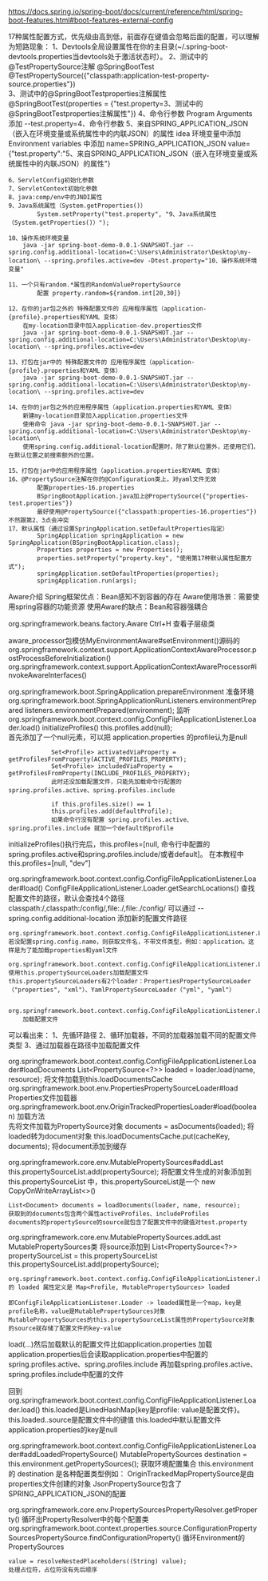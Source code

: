 https://docs.spring.io/spring-boot/docs/current/reference/html/spring-boot-features.html#boot-features-external-config

17种属性配置方式，优先级由高到低，前面存在键值会忽略后面的配置，可以理解为短路现象：
	1、Devtools全局设置属性在你的主目录(~/.spring-boot-devtools.properties当devtools处于激活状态时）。
	2、测试中的@TestPropertySource注解
        @SpringBootTest
        @TestPropertySource({"classpath:application-test-property-source.properties"})                 
	3、测试中的@SpringBootTestproperties注解属性
        @SpringBootTest(properties = {"test.property=3、测试中的@SpringBootTestproperties注解属性"})
	4、命令行参数
	    Program Arguments 添加 --test.property=4、命令行参数
	5、来自SPRING_APPLICATION_JSON（嵌入在环境变量或系统属性中的内联JSON）的属性
	    idea 环境变量中添加
	    Environment variables 中添加 
         	name=SPRING_APPLICATION_JSON
         	value={"test.property":"5、来自SPRING_APPLICATION_JSON（嵌入在环境变量或系统属性中的内联JSON）的属性"}
        
    6、ServletConfig初始化参数
    7、ServletContext初始化参数
    8、java:comp/env中的JNDI属性
    9、Java系统属性（System.getProperties()）
            System.setProperty("test.property", "9、Java系统属性（System.getProperties()）");
            
    10、操作系统环境变量
        java -jar spring-boot-demo-0.0.1-SNAPSHOT.jar --spring.config.additional-location=C:\Users\Administrator\Desktop\my-location\ --spring.profiles.active=dev -Dtest.property="10、操作系统环境变量"
        
    11、一个只有random.*属性的RandomValuePropertySource
            配置 property.random=${random.int[20,30]}
            
    12、在你的jar包之外的 特殊配置文件的 应用程序属性（application-{profile}.properties和YAML 变体）
        在my-location目录中加入application-dev.properties文件
        java -jar spring-boot-demo-0.0.1-SNAPSHOT.jar --spring.config.additional-location=C:\Users\Administrator\Desktop\my-location\ --spring.profiles.active=dev
        
    13、打包在jar中的 特殊配置文件的 应用程序属性（application-{profile}.properties和YAML 变体）
        java -jar spring-boot-demo-0.0.1-SNAPSHOT.jar --spring.config.additional-location=C:\Users\Administrator\Desktop\my-location\ --spring.profiles.active=dev
        
    14、在你的jar包之外的应用程序属性（application.properties和YAML 变体）
        新建my-location目录加入application.properties文件
        使用命令 java -jar spring-boot-demo-0.0.1-SNAPSHOT.jar --spring.config.additional-location=C:\Users\Administrator\Desktop\my-location\
        使用spring.config.additional-location配置时，除了默认位置外，还使用它们，在默认位置之前搜索额外的位置。
        
    15、打包在jar中的应用程序属性（application.properties和YAML 变体）
    16、@PropertySource注解在你的@Configuration类上，对yaml文件无效
            配置properties-16.properties
            BSpringBootApplication.java加上@PropertySource({"properties-test.properties"})
            最好使用@PropertySource({"classpath:properties-16.properties"})不然跟第2、3点会冲突
    17、默认属性（通过设置SpringApplication.setDefaultProperties指定）
            SpringApplication springApplication = new SpringApplication(BSpringBootApplication.class);
            Properties properties = new Properties();
            properties.setProperty("property.key", "使用第17种默认属性配置方式");
            springApplication.setDefaultProperties(properties);
            springApplication.run(args);
    
Aware介绍
    Spring框架优点：Bean感知不到容器的存在
    Aware使用场景：需要使用spring容器的功能资源
    使用Aware的缺点：Bean和容器强耦合  
    
org.springframework.beans.factory.Aware 
    Ctrl+H 查看子层级类
    
aware_processor包模仿MyEnvironmentAware#setEnvironment()源码的
    org.springframework.context.support.ApplicationContextAwareProcessor.postProcessBeforeInitialization()
        org.springframework.context.support.ApplicationContextAwareProcessor#invokeAwareInterfaces()

org.springframework.boot.SpringApplication.prepareEnvironment
准备环境
    org.springframework.boot.SpringApplicationRunListeners.environmentPrepared
    listeners.environmentPrepared(environment);
    监听       
        org.springframework.boot.context.config.ConfigFileApplicationListener.Loader.load()
            initializeProfiles()
                this.profiles.add(null);  
                首先添加了一个null元素，可以把 application.properties 的profile认为是null

                Set<Profile> activatedViaProperty = getProfilesFromProperty(ACTIVE_PROFILES_PROPERTY);
                Set<Profile> includedViaProperty = getProfilesFromProperty(INCLUDE_PROFILES_PROPERTY);                
                此时还没加载配置文件，只能先加载命令行配置的spring.profiles.active、spring.profiles.include

                if this.profiles.size() == 1 
                this.profiles.add(defaultProfile);
                如果命令行没有配置 spring.profiles.active、spring.profiles.include 就加一个default的profile
    

initializeProfiles()执行完后，this.profiles=[null, 命令行中配置的spring.profiles.active和spring.profiles.include/或者default]。
在本教程中this.profiles=[null, "dev"]


org.springframework.boot.context.config.ConfigFileApplicationListener.Loader#load()
    ConfigFileApplicationListener.Loader.getSearchLocations()
    查找配置文件的路径，默认会查找4个路径 classpath:/,classpath:/config/,file:./,file:./config/
    可以通过 --spring.config.additional-location 添加新的配置文件路径

    org.springframework.boot.context.config.ConfigFileApplicationListener.Loader.getSearchNames()
    若没配置spring.config.name，则获取文件名，不带文件类型，例如：application。这样是为了能加载properties和yaml文件

    org.springframework.boot.context.config.ConfigFileApplicationListener.Loader#load()
    使用this.propertySourceLoaders加载配置文件
    this.propertySourceLoaders有2个loader：PropertiesPropertySourceLoader（"properties", "xml"）、YamlPropertySourceLoader（"yml", "yaml"）

        org.springframework.boot.context.config.ConfigFileApplicationListener.Loader#loadForFileExtension
        加载配置文件

可以看出来：
    1、先循环路径
    2、循环加载器，不同的加载器加载不同的配置文件类型
    3、通过加载器在路径中加载配置文件    

org.springframework.boot.context.config.ConfigFileApplicationListener.Loader#loadDocuments
    List<PropertySource<?>> loaded = loader.load(name, resource);
    将文件加载到this.loadDocumentsCache
        org.springframework.boot.env.PropertiesPropertySourceLoader#load
        Properties文件加载器
            org.springframework.boot.env.OriginTrackedPropertiesLoader#load(boolean)
            加载方法        
    先将文件加载为PropertySource对象
    documents = asDocuments(loaded);
    将loaded转为document对象
    this.loadDocumentsCache.put(cacheKey, documents);
    将document添加到缓存

org.springframework.core.env.MutablePropertySources#addLast
    this.propertySourceList.add(propertySource);
    将配置文件生成的对象添加到 this.propertySourceList 中，this.propertySourceList是一个 new CopyOnWriteArrayList<>()

    List<Document> documents = loadDocuments(loader, name, resource);
    获取到的documents包含两个属性activeProfiles、includeProfiles
    documents的propertySource的source就包含了配置文件中的键值对test.property
    
org.springframework.core.env.MutablePropertySources.addLast
    MutablePropertySources类 将source添加到 List<PropertySource<?>> propertySourceList = this.propertySourceList  
    this.propertySourceList.add(propertySource);  

    org.springframework.boot.context.config.ConfigFileApplicationListener.Loader 
    的 loaded 属性定义是 Map<Profile, MutablePropertySources> loaded
    
    即ConfigFileApplicationListener.Loader -> loaded属性是一个map，key是profile名称，value是MutablePropertySources对象
    MutablePropertySources的this.propertySourceList属性的PropertySource对象的source就存储了配置文件的key-value
      

load(...)然后加载默认的配置文件比如application.properties
    加载application.properties后会读取application.properties中配置的spring.profiles.active、spring.profiles.include
        再加载spring.profiles.active、spring.profiles.include中配置的文件

    
回到org.springframework.boot.context.config.ConfigFileApplicationListener.Loader.load()
    this.loaded是LinedHashMap{key是profile: value是配置文件}。this.loaded..source是配置文件中的键值
    this.loaded中默认配置文件application.properties的key是null  
    
org.springframework.boot.context.config.ConfigFileApplicationListener.Loader#addLoadedPropertySource()
    MutablePropertySources destination = this.environment.getPropertySources(); 获取环境配置集合
    this.environment 的 destination 是各种配置类型例如：
        OriginTrackedMapPropertySource是由properties文件创建的对象
        JsonPropertySource包含了SPRING_APPLICATION_JSON的配置
  
  
org.springframework.core.env.PropertySourcesPropertyResolver.getProperty()
循环出PropertyResolver中的每个配置类    
    org.springframework.boot.context.properties.source.ConfigurationPropertySourcesPropertySource.findConfigurationProperty()
    循环Environment的PropertySources

    value = resolveNestedPlaceholders((String) value);
    处理占位符，占位符没有先后顺序

